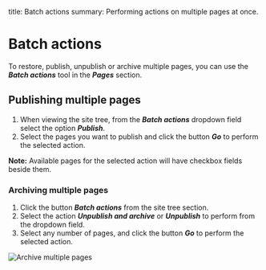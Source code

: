title: Batch actions
summary: Performing actions on multiple pages at once.

# Batch actions

 To restore, publish, unpublish or archive multiple pages, you can use the ***Batch actions*** tool in the ***Pages*** section.

## Publishing multiple pages

 1. When viewing the site tree, from the ***Batch actions*** dropdown field select the option ***Publish***.
 2. Select the pages you want to publish and click the button ***Go*** to perform the selected action.

**Note:** Available pages for the selected action will have checkbox fields beside them.

### Archiving multiple pages

 1. Click the button ***Batch actions*** from the site tree section.
 2. Select the action ***Unpublish and archive*** or ***Unpublish*** to perform from the dropdown field.
 3. Select any number of pages, and click the button ***Go*** to perform the selected action.

![Archive multiple pages](/_images/Archive-Multiple-Pages.png)
